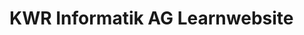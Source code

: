 # KWR Informatik AG Learnwebsite

<!-- Es wird Zeitweise notwendig sein, einen Computer oder eine virtuelle Maschine mit Administratorrechten zu haben. Genauere Informationen sind in diesem Fall in den Installationsanweisungen enthalten. -->